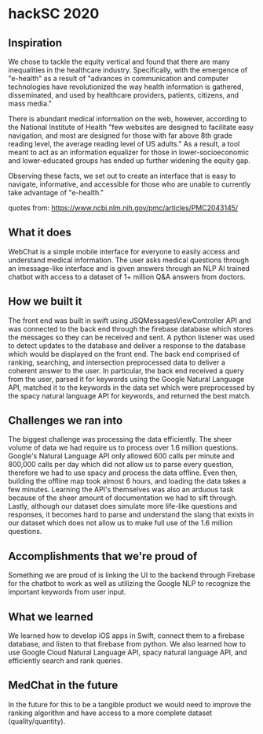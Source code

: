 # hackSC 2020

## Inspiration

We chose to tackle the equity vertical and found that there are many inequalities in the healthcare industry. Specifically, with the emergence of "e-health" as a result of "advances in communication and computer technologies have revolutionized the way health information is gathered, disseminated, and used by healthcare providers, patients, citizens, and mass media."

There is abundant medical information on the web, however, according to the National Institute of Health "few websites are designed to facilitate easy navigation, and most are designed for those with far above 8th grade reading level, the average reading level of US adults." As a result, a tool meant to act as an information equalizer for those in lower-socioeconomic and lower-educated groups has ended up further widening the equity gap.

Observing these facts, we set out to create an interface that is easy to navigate, informative, and accessible for those who are unable to currently take advantage of "e-health."  

quotes from: https://www.ncbi.nlm.nih.gov/pmc/articles/PMC2043145/

## What it does

WebChat is a simple mobile interface for everyone to easily access and understand medical information. The user asks medical questions through an imessage-like interface and is given answers through an NLP AI trained chatbot with access to a dataset of 1+ million Q&A answers from doctors.

## How we built it

The front end was built in swift using JSQMessagesViewController API and was connected to the back end through the firebase database which stores the messages so they can be received and sent. A python listener was used to detect updates to the database and deliver a response to the database which would be displayed on the front end. The back end comprised of ranking, searching, and intersection preprocessed data to deliver a coherent answer to the user. In particular, the back end received a query from the user, parsed it for keywords using the Google Natural Language API, matched it to the keywords in the data set which were preprocessed by the spacy natural language API for keywords, and returned the best match.

## Challenges we ran into

The biggest challenge was processing the data efficiently. The sheer volume of data we had require us to process over 1.6 million questions. Google's Natural Language API only allowed 600 calls per minute and 800,000 calls per day which did not allow us to parse every question, therefore we had to use spacy and process the data offline. Even then, building the offline map took almost 6 hours, and loading the data takes a few minutes. Learning the API's themselves was also an arduous task because of the sheer amount of documentation we had to sift through. Lastly, although our dataset does simulate more life-like questions and responses, it becomes hard to parse and understand the slang that exists in our dataset which does not allow us to make full use of the 1.6 million questions.

## Accomplishments that we're proud of

Something we are proud of is linking the UI to the backend through Firebase for the chatbot to work as well as utilizing the Google NLP to recognize the important keywords from user input.

## What we learned

We learned how to develop iOS apps in Swift, connect them to a firebase database, and listen to that firebase from python. We also learned how to use Google Cloud Natural Language API, spacy natural language API, and efficiently search and rank queries.

## MedChat in the future

In the future for this to be a tangible product we would need to improve the ranking algorithm and have access to a more complete dataset (quality/quantity).
